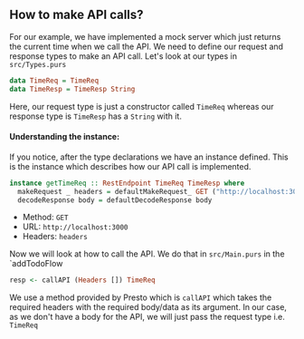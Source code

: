 ## How to make API calls?

For our example, we have implemented a mock server which just returns the current time when we call the API. We need to define our request and response types to make an API call. Let's look at our types in `src/Types.purs`

```haskell
data TimeReq = TimeReq
data TimeResp = TimeResp String
```

Here, our request type is just a constructor called `TimeReq` whereas our response type is `TimeResp` has a `String` with it.

#### Understanding the instance:

If you notice, after the type declarations we have an instance defined. This is the instance which describes how our API call is implemented.

```haskell
instance getTimeReq :: RestEndpoint TimeReq TimeResp where
  makeRequest _ headers = defaultMakeRequest_ GET ("http://localhost:3000") headers
  decodeResponse body = defaultDecodeResponse body
```

* Method: `GET`
* URL: `http://localhost:3000` 
* Headers: `headers`

Now we will look at how to call the API. We do that in `src/Main.purs` in the \`addTodoFlow

```haskell
resp <- callAPI (Headers []) TimeReq
```

We use a method provided by Presto which is `callAPI` which takes the required headers with the required body/data as its argument. In our case, as we don't have a body for the API, we will just pass the request type i.e. `TimeReq` 

